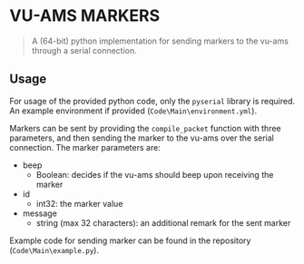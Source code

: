 # VU-AMS MARKERS

> A (64-bit) python implementation for sending markers to the vu-ams through a serial connection.

## Usage

For usage of the provided python code, only the `pyserial` library is required. An example environment if provided (`Code\Main\environment.yml`).

Markers can be sent by providing the `compile_packet` function with three parameters, and then sending the marker to the vu-ams over the serial connection. The marker parameters are:

- beep
  - Boolean: decides if the vu-ams should beep upon receiving the marker
- id
  - int32: the marker value
- message
  - string (max 32 characters): an additional remark for the sent marker

Example code for sending marker can be found in the repository (`Code\Main\example.py`).
